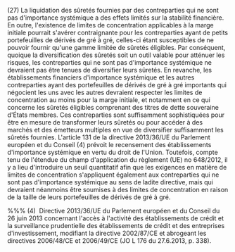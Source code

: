 (27) La liquidation des sûretés fournies par des contreparties qui ne sont pas d'importance systémique a des effets limités sur la stabilité financière. En outre, l'existence de limites de concentration applicables à la marge initiale pourrait s'avérer contraignante pour les contreparties ayant de petits portefeuilles de dérivés de gré à gré, celles-ci étant susceptibles de ne pouvoir fournir qu'une gamme limitée de sûretés éligibles. Par conséquent, quoique la diversification des sûretés soit un outil valable pour atténuer les risques, les contreparties qui ne sont pas d'importance systémique ne devraient pas être tenues de diversifier leurs sûretés. En revanche, les établissements financiers d'importance systémique et les autres contreparties ayant des portefeuilles de dérivés de gré à gré importants qui négocient les uns avec les autres devraient respecter les limites de concentration au moins pour la marge initiale, et notamment en ce qui concerne les sûretés éligibles comprenant des titres de dette souveraine d'États membres. Ces contreparties sont suffisamment sophistiquées pour être en mesure de transformer leurs sûretés ou pour accéder à des marchés et des émetteurs multiples en vue de diversifier suffisamment les sûretés fournies. L'article 131 de la directive 2013/36/UE du Parlement européen et du Conseil (4) prévoit le recensement des établissements d'importance systémique en vertu du droit de l'Union. Toutefois, compte tenu de l'étendue du champ d'application du règlement (UE) no 648/2012, il y a lieu d'introduire un seuil quantitatif afin que les exigences en matière de limites de concentration s'appliquent également aux contreparties qui ne sont pas d'importance systémique au sens de ladite directive, mais qui devraient néanmoins être soumises à des limites de concentration en raison de la taille de leurs portefeuilles de dérivés de gré à gré.

%%% (4)  Directive 2013/36/UE du Parlement européen et du Conseil du 26 juin 2013 concernant l'accès à l'activité des établissements de crédit et la surveillance prudentielle des établissements de crédit et des entreprises d'investissement, modifiant la directive 2002/87/CE et abrogeant les directives 2006/48/CE et 2006/49/CE (JO L 176 du 27.6.2013, p. 338).